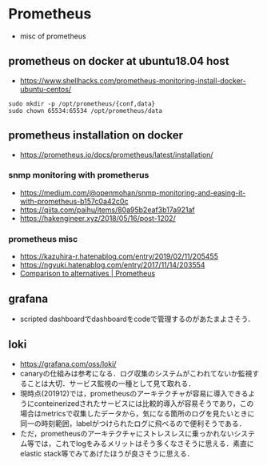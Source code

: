 # Prometheus
- misc of prometheus

## prometheus on docker at ubuntu18.04 host
- https://www.shellhacks.com/prometheus-monitoring-install-docker-ubuntu-centos/
```
sudo mkdir -p /opt/prometheus/{conf,data}
sudo chown 65534:65534 /opt/prometheus/data
```

## prometheus installation on docker
- https://prometheus.io/docs/prometheus/latest/installation/

### snmp monitoring with prometherus
- https://medium.com/@openmohan/snmp-monitoring-and-easing-it-with-prometheus-b157c0a42c0c
- https://qiita.com/paihu/items/80a95b2eaf3b17a921af
- https://hakengineer.xyz/2018/05/16/post-1202/

### prometheus misc
- https://kazuhira-r.hatenablog.com/entry/2019/02/11/205455
- https://ngyuki.hatenablog.com/entry/2017/11/14/203554
- [Comparison to alternatives | Prometheus](https://prometheus.io/docs/introduction/comparison/)

## grafana
- scripted dashboardでdashboardをcodeで管理するのがあたまよさそう．

## loki
- https://grafana.com/oss/loki/
- canaryの仕組みは参考になる．ログ収集のシステムがこわれてないか監視することは大切．サービス監視の一種として見て取れる．
- 現時点(201912)では，prometheusのアーキテクチャが容易に導入できるようにconteinerizedされたサービスには比較的導入が容易そうであり，この場合はmetricsで収集したデータから，気になる箇所のログを見たいときに同一の時刻範囲，labelがつけられたログに飛べるので便利そうである．
- ただ，prometheusのアーキテクチャにストレスレスに乗っかれないシステム等では，これでlogをみるメリットはそう多くなさそうに思える．素直にelastic stack等でみてあげたほうが良さそうに思える．